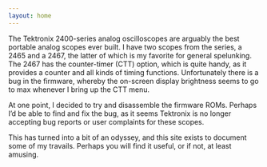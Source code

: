 ```yaml
---
layout: home
---
```


The Tektronix 2400-series analog oscilloscopes are arguably the best portable analog scopes
ever built.
I have two scopes from the series, a 2465 and a 2467, the latter of which is my favorite for
general spelunking.
The 2467 has the counter-timer (CTT) option, which is quite handy, as it provides a counter and
all kinds of timing functions.
Unfortunately there is a bug in the firmware, whereby the on-screen display brightness seems to
go to max whenever I bring up the CTT menu.

At one point, I decided to try and disassemble the firmware ROMs.
Perhaps I’d be able to find and fix the bug, as it seems Tektronix is no longer accepting bug
reports or user complaints for these scopes.

This has turned into a bit of an odyssey, and this site exists to document some of my travails.
Perhaps you will find it useful, or if not, at least amusing.
